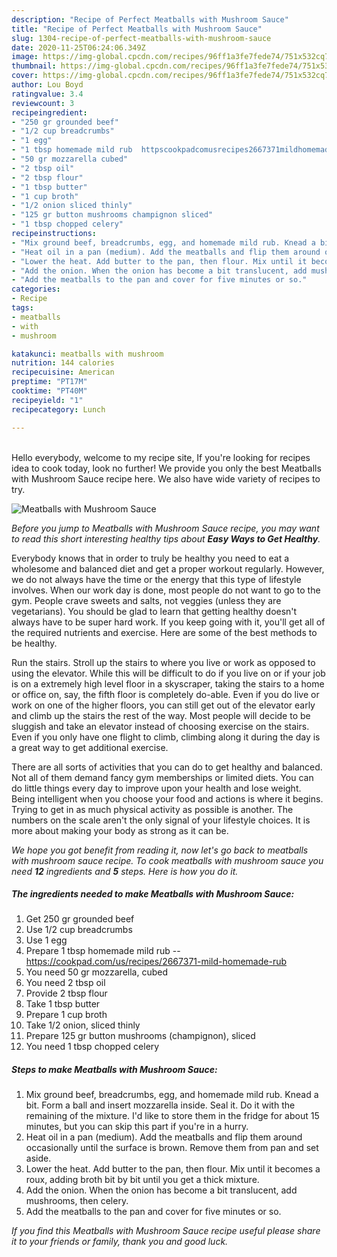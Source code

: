 ```yaml
---
description: "Recipe of Perfect Meatballs with Mushroom Sauce"
title: "Recipe of Perfect Meatballs with Mushroom Sauce"
slug: 1304-recipe-of-perfect-meatballs-with-mushroom-sauce
date: 2020-11-25T06:24:06.349Z
image: https://img-global.cpcdn.com/recipes/96ff1a3fe7fede74/751x532cq70/meatballs-with-mushroom-sauce-recipe-main-photo.jpg
thumbnail: https://img-global.cpcdn.com/recipes/96ff1a3fe7fede74/751x532cq70/meatballs-with-mushroom-sauce-recipe-main-photo.jpg
cover: https://img-global.cpcdn.com/recipes/96ff1a3fe7fede74/751x532cq70/meatballs-with-mushroom-sauce-recipe-main-photo.jpg
author: Lou Boyd
ratingvalue: 3.4
reviewcount: 3
recipeingredient:
- "250 gr grounded beef"
- "1/2 cup breadcrumbs"
- "1 egg"
- "1 tbsp homemade mild rub  httpscookpadcomusrecipes2667371mildhomemaderub"
- "50 gr mozzarella cubed"
- "2 tbsp oil"
- "2 tbsp flour"
- "1 tbsp butter"
- "1 cup broth"
- "1/2 onion sliced thinly"
- "125 gr button mushrooms champignon sliced"
- "1 tbsp chopped celery"
recipeinstructions:
- "Mix ground beef, breadcrumbs, egg, and homemade mild rub. Knead a bit. Form a ball and insert mozzarella inside. Seal it. Do it with the remaining of the mixture. I&#39;d like to store them in the fridge for about 15 minutes, but you can skip this part if you&#39;re in a hurry."
- "Heat oil in a pan (medium). Add the meatballs and flip them around occasionally until the surface is brown. Remove them from pan and set aside."
- "Lower the heat. Add butter to the pan, then flour. Mix until it becomes a roux, adding broth bit by bit until you get a thick mixture."
- "Add the onion. When the onion has become a bit translucent, add mushrooms, then celery."
- "Add the meatballs to the pan and cover for five minutes or so."
categories:
- Recipe
tags:
- meatballs
- with
- mushroom

katakunci: meatballs with mushroom 
nutrition: 144 calories
recipecuisine: American
preptime: "PT17M"
cooktime: "PT40M"
recipeyield: "1"
recipecategory: Lunch

---
```

<br>
Hello everybody, welcome to my recipe site, If you're looking for recipes idea to cook today, look no further! We provide you only the best Meatballs with Mushroom Sauce recipe here. We also have wide variety of recipes to try.
<br>


![Meatballs with Mushroom Sauce](https://img-global.cpcdn.com/recipes/96ff1a3fe7fede74/751x532cq70/meatballs-with-mushroom-sauce-recipe-main-photo.jpg)

<i>Before you jump to Meatballs with Mushroom Sauce recipe, you may want to read this short interesting healthy tips about <strong>Easy Ways to Get Healthy</strong>.</i>

Everybody knows that in order to truly be healthy you need to eat a wholesome and balanced diet and get a proper workout regularly. However, we do not always have the time or the energy that this type of lifestyle involves. When our work day is done, most people do not want to go to the gym. People crave sweets and salts, not veggies (unless they are vegetarians). You should be glad to learn that getting healthy doesn't always have to be super hard work. If you keep going with it, you'll get all of the required nutrients and exercise. Here are some of the best methods to be healthy.

Run the stairs. Stroll up the stairs to where you live or work as opposed to using the elevator. While this will be difficult to do if you live on or if your job is on a extremely high level floor in a skyscraper, taking the stairs to a home or office on, say, the fifth floor is completely do-able. Even if you do live or work on one of the higher floors, you can still get out of the elevator early and climb up the stairs the rest of the way. Most people will decide to be sluggish and take an elevator instead of choosing exercise on the stairs. Even if you only have one flight to climb, climbing along it during the day is a great way to get additional exercise. 

There are all sorts of activities that you can do to get healthy and balanced. Not all of them demand fancy gym memberships or limited diets. You can do little things every day to improve upon your health and lose weight. Being intelligent when you choose your food and actions is where it begins. Trying to get in as much physical activity as possible is another. The numbers on the scale aren't the only signal of your lifestyle choices. It is more about making your body as strong as it can be. 


<i>We hope you got benefit from reading it, now let's go back to meatballs with mushroom sauce recipe. To cook meatballs with mushroom sauce you need <strong>12</strong> ingredients and <strong>5</strong> steps. Here is how you do it.
</i>

##### The ingredients needed to make Meatballs with Mushroom Sauce:

1. Get 250 gr grounded beef
1. Use 1/2 cup breadcrumbs
1. Use 1 egg
1. Prepare 1 tbsp homemade mild rub -- https://cookpad.com/us/recipes/2667371-mild-homemade-rub
1. You need 50 gr mozzarella, cubed
1. You need 2 tbsp oil
1. Provide 2 tbsp flour
1. Take 1 tbsp butter
1. Prepare 1 cup broth
1. Take 1/2 onion, sliced thinly
1. Prepare 125 gr button mushrooms (champignon), sliced
1. You need 1 tbsp chopped celery


##### Steps to make Meatballs with Mushroom Sauce:

1. Mix ground beef, breadcrumbs, egg, and homemade mild rub. Knead a bit. Form a ball and insert mozzarella inside. Seal it. Do it with the remaining of the mixture. I&#39;d like to store them in the fridge for about 15 minutes, but you can skip this part if you&#39;re in a hurry.
1. Heat oil in a pan (medium). Add the meatballs and flip them around occasionally until the surface is brown. Remove them from pan and set aside.
1. Lower the heat. Add butter to the pan, then flour. Mix until it becomes a roux, adding broth bit by bit until you get a thick mixture.
1. Add the onion. When the onion has become a bit translucent, add mushrooms, then celery.
1. Add the meatballs to the pan and cover for five minutes or so.


<i>If you find this Meatballs with Mushroom Sauce recipe useful please share it to your friends or family, thank you and good luck.</i>
